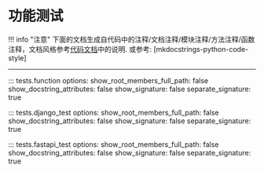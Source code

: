# 功能测试

!!! info "注意"
    下面的文档生成自代码中的注释/文档注释/模块注释/方法注释/函数注释，文档风格参考[代码文档](../index.md)中的说明. 或参考: [mkdocstrings-python-code-style]

---------

<!--代码路径, 控制代码块文档解析选项: https://mkdocstrings.github.io/python/usage/configuration/docstrings/#docstring_options-->
::: tests.function
    options:
        show_root_members_full_path: false
        show_docstring_attributes: false
        show_signature: false
        separate_signature: true

::: tests.django_test
    options:
        show_root_members_full_path: false
        show_docstring_attributes: false
        show_signature: false
        separate_signature: true

::: tests.fastapi_test
    options:
        show_root_members_full_path: false
        show_docstring_attributes: false
        show_signature: false
        separate_signature: true
